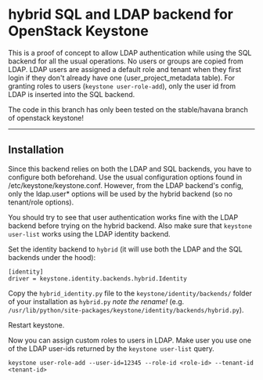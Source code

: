 # hybrid SQL and LDAP backend for OpenStack Keystone #

This is a proof of concept to allow LDAP authentication while using the SQL backend for all the usual operations. No users or groups are copied from LDAP. LDAP users are assigned a default role and tenant when they first login if they don't already have one (user_project_metadata table). For granting roles to users (`keystone user-role-add`), only the user id from LDAP is inserted into the SQL backend.

The code in this branch has only been tested on the stable/havana branch of openstack keystone!

* * *

## Installation ##

Since this backend relies on both the LDAP and SQL backends, you have to configure both beforehand. Use the usual configuration options found in /etc/keystone/keystone.conf. However, from the LDAP backend's config, only the ldap.user* options will be used by the hybrid backend (so no tenant/role options).

You should try to see that user authentication works fine with the LDAP backend before trying on the hybrid backend. Also make sure that `keystone user-list` works using the LDAP identity backend.

Set the identity backend to `hybrid` (it will use both the LDAP and the SQL backends under the hood):

```
[identity]
driver = keystone.identity.backends.hybrid.Identity
```

Copy the `hybrid_identity.py` file to the `keystone/identity/backends/` folder of your installation as `hybrid.py` *note the rename!* (e.g. `/usr/lib/python/site-packages/keystone/identity/backends/hybrid.py`).

Restart keystone.

Now you can assign custom roles to users in LDAP. Make user you use one of the LDAP user-ids returned by the `keystone user-list` query.

```
keystone user-role-add --user-id=12345 --role-id <role-id> --tenant-id <tenant-id>
```
